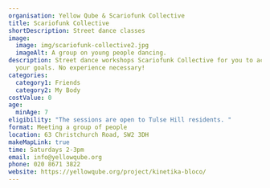 ```yaml
---
organisation: Yellow Qube & Scariofunk Collective
title: Scariofunk Collective
shortDescription: Street dance classes
image:
  image: img/scariofunk-collective2.jpg
  imageAlt: A group on young people dancing.
description: Street dance workshops Scariofunk Collective for you to achieve
  your goals. No experience necessary!
categories:
  category1: Friends
  category2: My Body
costValue: 0
age:
  minAge: 7
eligibility: "The sessions are open to Tulse Hill residents. "
format: Meeting a group of people
location: 63 Christchurch Road, SW2 3DH
makeMapLink: true
time: Saturdays 2-3pm
email: info@yellowqube.org
phone: 020 8671 3822
website: https://yellowqube.org/project/kinetika-bloco/
---
```

